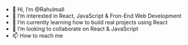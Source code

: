 - 👋 Hi, I’m @Rahulmall
- 👀 I’m interested in React, JavaScript & Fron-End Web Development
- 🌱 I’m currently learning how to build real projects using React
- 💞️ I’m looking to collaborate on React & JavaScript
- 📫 How to reach me 

<!---
Rahulmall/Rahulmall is a ✨ special ✨ repository because its `README.md` (this file) appears on your GitHub profile.
You can click the Preview link to take a look at your changes.
--->
